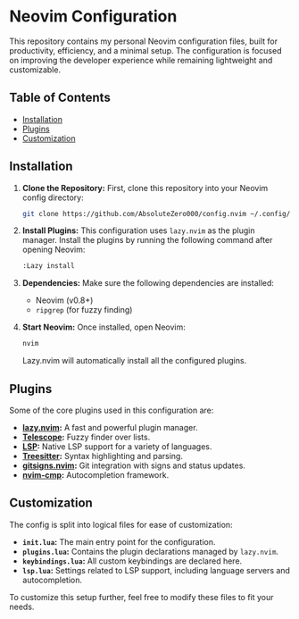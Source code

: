 # Neovim Configuration

This repository contains my personal Neovim configuration files, built for productivity, efficiency, and a minimal setup. The configuration is focused on improving the developer experience while remaining lightweight and customizable.

## Table of Contents
- [Installation](#installation)
- [Plugins](#plugins)
- [Customization](#customization)

## Installation

1. **Clone the Repository:**
   First, clone this repository into your Neovim config directory:

   ```bash
   git clone https://github.com/AbsoluteZero000/config.nvim ~/.config/nvim
   ```

2. **Install Plugins:**
   This configuration uses `lazy.nvim` as the plugin manager. Install the plugins by running the following command after opening Neovim:

   ```bash
   :Lazy install
   ```

3. **Dependencies:**
   Make sure the following dependencies are installed:
   - Neovim (v0.8+)
   - `ripgrep` (for fuzzy finding)

4. **Start Neovim:**
   Once installed, open Neovim:

   ```bash
   nvim
   ```

   Lazy.nvim will automatically install all the configured plugins.

## Plugins

Some of the core plugins used in this configuration are:

- **[lazy.nvim](https://github.com/folke/lazy.nvim):** A fast and powerful plugin manager.
- **[Telescope](https://github.com/nvim-telescope/telescope.nvim):** Fuzzy finder over lists.
- **[LSP](https://github.com/neovim/nvim-lspconfig):** Native LSP support for a variety of languages.
- **[Treesitter](https://github.com/nvim-treesitter/nvim-treesitter):** Syntax highlighting and parsing.
- **[gitsigns.nvim](https://github.com/lewis6991/gitsigns.nvim):** Git integration with signs and status updates.
- **[nvim-cmp](https://github.com/hrsh7th/nvim-cmp):** Autocompletion framework.

## Customization

The config is split into logical files for ease of customization:

- **`init.lua`:** The main entry point for the configuration.
- **`plugins.lua`:** Contains the plugin declarations managed by `lazy.nvim`.
- **`keybindings.lua`:** All custom keybindings are declared here.
- **`lsp.lua`:** Settings related to LSP support, including language servers and autocompletion.

To customize this setup further, feel free to modify these files to fit your needs.
